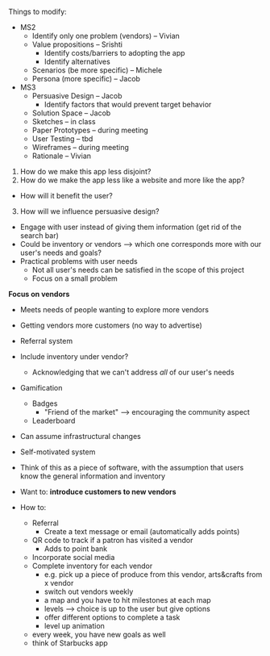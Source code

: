 Things to modify:
  - MS2
    - Identify only one problem (vendors) – Vivian
    - Value propositions – Srishti
      - Identify costs/barriers to adopting the app
      - Identify alternatives
    - Scenarios (be more specific) – Michele
    - Persona (more specific) – Jacob
  - MS3
    - Persuasive Design – Jacob
      - Identify factors that would prevent target behavior
    - Solution Space – Jacob
    - Sketches – in class
    - Paper Prototypes – during meeting
    - User Testing – tbd
    - Wireframes – during meeting
    - Rationale – Vivian

1. How do we make this app less disjoint?
2. How do we make the app less like a website and more like the app?
  - How will it benefit the user?
3. How will we influence persuasive design?

- Engage with user instead of giving them information (get rid of the search bar)
- Could be inventory or vendors --> which one corresponds more with our user's needs and goals? 
- Practical problems with user needs 
  - Not all user's needs can be satisfied in the scope of this project 
  - Focus on a small problem 

**Focus on vendors**
- Meets needs of people wanting to explore more vendors
- Getting vendors more customers (no way to advertise)
- Referral system
- Include inventory under vendor? 
  - Acknowledging that we can't address _all_ of our user's needs
- Gamification
  - Badges
    - "Friend of the market" --> encouraging the community aspect
  - Leaderboard 
- Can assume infrastructural changes
- Self-motivated system
- Think of this as a piece of software, with the assumption that users know the general information and inventory 

- Want to: **introduce customers to new vendors**
- How to:
  - Referral
    - Create a text message or email (automatically adds points)
  - QR code to track if a patron has visited a vendor 
    - Adds to point bank 
  - Incorporate social media 
  - Complete inventory for each vendor 
    - e.g. pick up a piece of produce from this vendor, arts&crafts from x vendor
    - switch out vendors weekly
    - a map and you have to hit milestones at each map
    - levels --> choice is up to the user but give options
    - offer different options to complete a task
    - level up animation 
  - every week, you have new goals as well
  - think of Starbucks app